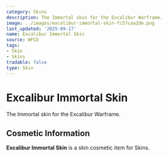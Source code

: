 ```yaml
---
category: Skins
description: The Immortal skin for the Excalibur Warframe.
image: ../images/excalibur-immortal-skin-fc57caa2de.png
last_updated: '2025-09-17'
name: Excalibur Immortal Skin
source: WFCD
tags:
- Skin
- Skins
tradable: false
type: Skin
---
```


# Excalibur Immortal Skin

The Immortal skin for the Excalibur Warframe.

## Cosmetic Information

**Excalibur Immortal Skin** is a skin cosmetic item for Skins.


